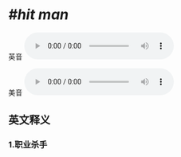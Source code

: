 # ***\#hit man*** 
英音
<audio src="./media/hit man1_AAC.aac" controls="controls"></audio>

美音
<audio src="./media/hit man2_AAC.aac" controls="controls"></audio>



  

英文释义
---
### 1.**职业杀手**  


